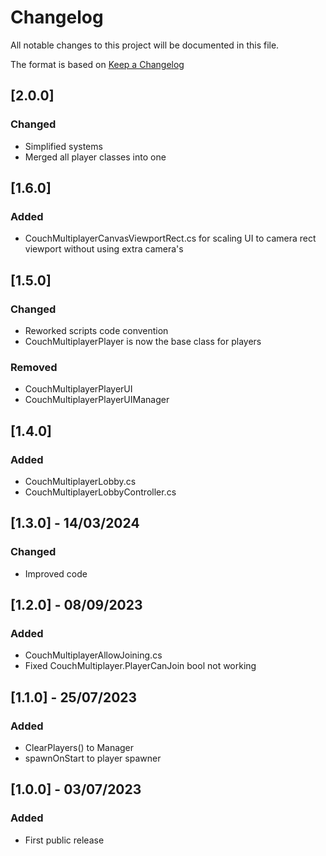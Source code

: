 # Changelog
All notable changes to this project will be documented in this file.

The format is based on [Keep a Changelog](https://keepachangelog.com/en/1.0.0/)

## [2.0.0]
### Changed
- Simplified systems
- Merged all player classes into one

## [1.6.0]
### Added
- CouchMultiplayerCanvasViewportRect.cs for scaling UI to camera rect viewport without using extra camera's

## [1.5.0]
### Changed
- Reworked scripts code convention
- CouchMultiplayerPlayer is now the base class for players

### Removed
- CouchMultiplayerPlayerUI
- CouchMultiplayerPlayerUIManager

## [1.4.0]
### Added
- CouchMultiplayerLobby.cs
- CouchMultiplayerLobbyController.cs

## [1.3.0] - 14/03/2024
### Changed
- Improved code

## [1.2.0] - 08/09/2023
### Added
- CouchMultiplayerAllowJoining.cs
- Fixed CouchMultiplayer.PlayerCanJoin bool not working

## [1.1.0] - 25/07/2023
### Added
- ClearPlayers() to Manager
- spawnOnStart to player spawner

## [1.0.0] - 03/07/2023
### Added
- First public release